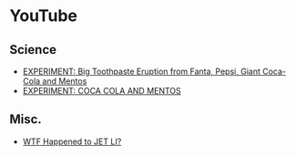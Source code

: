 # YouTube

## Science
* [EXPERIMENT: Big Toothpaste Eruption from Fanta, Pepsi, Giant Coca-Cola and Mentos](https://www.youtube.com/watch?v=Ma7nj2huJXI)
* [EXPERIMENT: COCA COLA AND MENTOS](https://www.youtube.com/watch?v=N29K4WDgfKg)

## Misc.
* [WTF Happened to JET LI?](https://www.youtube.com/watch?v=tkrhThMbmYk)

